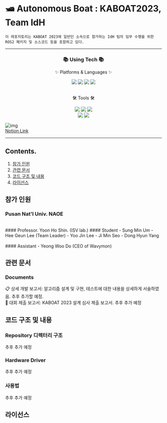 # 🛥️ Autonomous Boat : KABOAT2023, Team IdH 

```
이 레포지토리는 KABOAT 2023에 일반인 소속으로 참가하는 IdH 팀의 임무 수행을 위한 ROS2 패키지 및 소스코드 등을 포함하고 있다.
````

------
<div align=center>
	<h3>📚 Using Tech 📚</h3>
	<p>✨ Platforms & Languages ✨</p> 
</div>
<div align="center">
	<img src="https://img.shields.io/badge/C-A8B9CC?style=flat&logo=C&logoColor=white" />
	<img src="https://img.shields.io/badge/C++-00599C?style=flat&logo=C++&logoColor=white" />
	<img src="https://img.shields.io/badge/Python-3776AB?style=flat&logo=Python&logoColor=white" />
	<img src="https://img.shields.io/badge/Linux-FCC624?style=flat&logo=Linux&logoColor=white" />
</div>
<br>
<div align=center>
	<p>🛠 Tools 🛠</p>
</div>
<div align="center">
	<img src="https://img.shields.io/badge/ROS2-22314E?style=flat&logo=ROS&logoColor=white" />
	<img src="https://img.shields.io/badge/Notion-000000?style=flat&logo=Notion&logoColor=white" />
	<img src="https://img.shields.io/badge/Visual Studio Code-007ACC?style=flat&logo=VisualStudioCode&logoColor=white" />
	<br>
	<img src="https://img.shields.io/badge/Github-181717?style=flat&logo=Github&logoColor=white" />
	<img src="https://img.shields.io/badge/Slack-4A154B?style=flat&logo=Slack&logoColor=white" />
</div>

![img](https://user-images.githubusercontent.com/48307403/209555944-2a6f903b-1f4b-4c03-bb3e-2cea64d69935.png)  
[Notion Link](https://dandelion-postage-e0c.notion.site/KABOAT-2023-5c5b9310504c4428b0f66c29f467bdb8)
 
-------------------------------------------------------------------------  

## Contents.  
1. [참가 인원](#참가-인원)
2. [관련 문서](#관련-문서)
3. [코드 구조 및 내용](#코드-구조-및-내용)
4. [라이선스](#라이선스)

## 참가 인원
### Pusan Nat'l Univ. NAOE
<br>
#### Professor. Yoon Ho Shin.  (ISV lab.)
#### Student
- Sung Min Um  
- Hee Geun Lee (Team Leader)
- Yoo Jin Lee
- Ji Min Seo
- Dong Hyun Yang
<br>
<br>
#### Assistant
- Yeong Woo Do (CEO of Wavymon)

## 관련 문서  
### Documents
📋 상세 개발 보고서: 알고리즘 설계 및 구현, 테스트에 대한 내용을 상세하게 서술하였음. 추후 추가할 예정.<br>
📝 대회 제출 보고서: KABOAT 2023 설계 심사 제출 보고서. 추후 추가 예정<br>

## 코드 구조 및 내용  
### Repository 디렉터리 구조
추후 추가 예정
### Hardware Driver
추후 추가 예정
### 사용법
추후 추가 예정

## 라이선스
